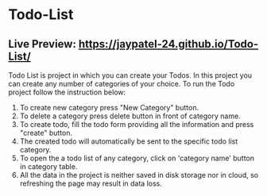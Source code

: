 # Todo-List

## Live Preview: https://jaypatel-24.github.io/Todo-List/

Todo List is project in which you can create your Todos. In this project you can create any number of categories of your choice. To run the Todo project follow the instruction below:

1. To create new category press "New Category" button.
2. To delete a category press delete button in front of category name.
3. To create todo, fill the todo form providing all the information and press "create" button.
4. The created todo will automatically be sent to the specific todo list category.
5. To open the a todo list of any category, click on 'category name' button in category table.
6. All the data in the project is neither saved in disk storage nor in cloud, so refreshing the page may result in data loss.
